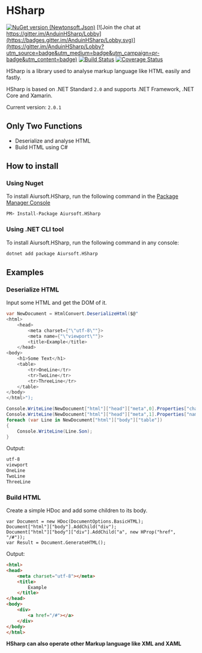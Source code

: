 # HSharp

[![NuGet version (Newtonsoft.Json)](https://img.shields.io/nuget/v/Aiursoft.HSharp.svg?style=flat-square)](https://www.nuget.org/packages/Newtonsoft.Json/)
[![Join the chat at https://gitter.im/AnduinHSharp/Lobby](https://badges.gitter.im/AnduinHSharp/Lobby.svg)](https://gitter.im/AnduinHSharp/Lobby?utm_source=badge&utm_medium=badge&utm_campaign=pr-badge&utm_content=badge)
[![Build Status](https://travis-ci.org/Anduin2017/HSharp.svg?branch=master)](https://travis-ci.org/Anduin2017/HSharp)
[![Coverage Status](https://coveralls.io/repos/github/Anduin2017/HSharp/badge.svg?branch=master)](https://coveralls.io/github/Anduin2017/HSharp?branch=master)

HSharp is a library used to analyse markup language like HTML easily and fastly.

HSharp is based on .NET Standard `2.0` and supports .NET Framework, .NET Core and Xamarin.

Current version: `2.0.1`

## Only Two Functions

* Deserialize and analyse HTML
* Build HTML using C#

## How to install

### Using Nuget

To install Aiursoft.HSharp, run the following command in the [Package Manager Console](https://docs.nuget.org/docs/start-here/using-the-package-manager-console)

````bash
PM> Install-Package Aiursoft.HSharp
````

### Using .NET CLI tool

To install Aiursoft.HSharp, run the following command in any console:

````bash
dotnet add package Aiursoft.HSharp
````

## Examples

### Deserialize HTML

Input some HTML and get the DOM of it.

````csharp
var NewDocument = HtmlConvert.DeserializeHtml($@"
<html>
    <head>
        <meta charset={"\"utf-8\""}>
        <meta name={"\"viewport\""}>
        <title>Example</title>
    </head>
<body>
    <h1>Some Text</h1>
    <table>
        <tr>OneLine</tr>
        <tr>TwoLine</tr>
        <tr>ThreeLine</tr>
    </table>
</body>
</html>");

Console.WriteLine(NewDocument["html"]["head"]["meta",0].Properties["charset"]);
Console.WriteLine(NewDocument["html"]["head"]["meta",1].Properties["name"]);
foreach (var Line in NewDocument["html"]["body"]["table"])
{
    Console.WriteLine(Line.Son);
}
````

Output:

````html
utf-8
viewport
OneLine
TwoLine
ThreeLine
````

### Build HTML

Create a simple HDoc and add some children to its body.

````CSharp
var Document = new HDoc(DocumentOptions.BasicHTML);
Document["html"]["body"].AddChild("div");
Document["html"]["body"]["div"].AddChild("a", new HProp("href", "/#"));
var Result = Document.GenerateHTML();
````

Output:

````html
<html>
<head>
    <meta charset="utf-8"></meta>
    <title>
        Example
    </title>
</head>
<body>
    <div>
        <a href="/#"></a>
    </div>
</body>
</html>
````

**HSharp can also operate other Markup language like XML and XAML**
